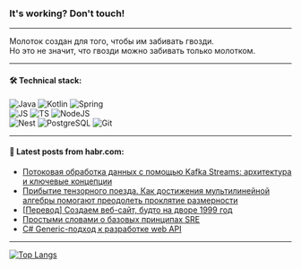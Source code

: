 ### It's working? Don't touch!

---
Молоток создан для того, чтобы им забивать гвозди. <br>
Но это не значит, что гвозди можно забивать только молотком.

---

#### 🛠️ Technical stack:

![Java](https://img.shields.io/badge/Java-informational?logo=Oracle&style=flat&logoColor=white&color=FF4500)
![Kotlin](https://img.shields.io/badge/Kotlin-informational?logo=Kotlin&style=flat&logoColor=white&color=774D97)
![Spring](https://img.shields.io/badge/SpringBoot-informational?logo=SpringBoot&style=flat&logoColor=white&color=6DB33F) <br>
![JS](https://img.shields.io/badge/JS-informational?logo=javaScript&style=flat&logoColor=black&color=F7Df1E)
![TS](https://img.shields.io/badge/TypeScript-informational?logo=typeScript&style=flat&logoColor=black&color=0667A8)
![NodeJS](https://img.shields.io/badge/NodeJS-informational?logo=node.js&style=flat&logoColor=white&color=70A760) <br>
![Nest](https://img.shields.io/badge/NestJS-informational?logo=NestJS&style=flat&logoColor=white&color=E0234E)
![PostgreSQL](https://img.shields.io/badge/PostgreSQL-informational?logo=PostgreSQL&style=flat&logoColor=white&color=DAA520)
![Git](https://img.shields.io/badge/Git-informational?logo=git&style=flat&logoColor=white&color=778899)

___

#### 💬 Latest posts from habr.com:

<!-- BLOG-POST-LIST:START -->
- [Потоковая обработка данных с помощью Kafka Streams: архитектура и ключевые концепции](https://habr.com/ru/articles/747658/?utm_source=habrahabr&utm_medium=rss&utm_campaign=747658)
- [Прибытие тензорного поезда. Как достижения мультилинейной алгебры помогают преодолеть проклятие размерности](https://habr.com/ru/companies/airi/articles/747626/?utm_source=habrahabr&utm_medium=rss&utm_campaign=747626)
- [[Перевод] Создаем веб-сайт, будто на дворе 1999 год](https://habr.com/ru/companies/ispsystem/articles/747392/?utm_source=habrahabr&utm_medium=rss&utm_campaign=747392)
- [Простыми словами о базовых принципах SRE](https://habr.com/ru/articles/747618/?utm_source=habrahabr&utm_medium=rss&utm_campaign=747618)
- [C# Generic-подход к разработке web API](https://habr.com/ru/companies/itq_group/articles/747566/?utm_source=habrahabr&utm_medium=rss&utm_campaign=747566)
<!-- BLOG-POST-LIST:END -->

---
[![Top Langs](https://github-readme-stats-git-master-advtsetting-gmailcom.vercel.app/api/top-langs/?username=zloylis&langs_count=10&hide_title=false&title_color=e6edf3&size_weight=0.5&count_weight=0.5&layout=compact&hide_border=true&theme=dracula)](https://github.com/zloylis)

<!-- ![GitHub stats](https://github-readme-stats-git-master-advtsetting-gmailcom.vercel.app/api?username=zloylis&show_icons=true&hide_border=true&theme=dracula&hide_title=true&include_all_commits=true&count_private=true&hide=contribs&hide_rank=true) -->
